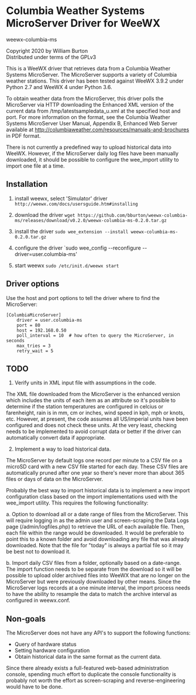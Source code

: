 # Columbia Weather Systems MicroServer Driver for WeeWX

weewx-columbia-ms

Copyright 2020 by William Burton\
Distributed under terms of the GPLv3

This is a WeeWX driver that retrieves data from a Columbia Weather Systems 
MicroServer. The MicroServer supports a variety of Columbia weather stations.
This driver has been tested against WeeWX 3.9.2 under Python 2.7 
and WeeWX 4 under Python 3.6.

To obtain weather data from the MicroServer, this driver polls the MicroServer 
via HTTP downloading the Enhanced XML version of the current data from 
/tmp/latestsampledata_u.xml at the specified host and port. For more 
information on the format, see the Columbia Weather Systems MicroServer 
User Manual, Appendix B, Enhanced Web Server available at 
http://columbiaweather.com/resources/manuals-and-brochures in PDF format.

There is not currently a predefined way to upload historical data into WeeWX.
However, if the MicroServer daily log files have been manually downloaded, it 
should be possible to configure the wee_import utility to import one file at a 
time.

## Installation

1) install weewx, select 'Simulator' driver
   `http://weewx.com/docs/usersguide.htm#installing`

1) download the driver
   `wget https://github.com/bburton/weewx-columbia-ms/releases/download/v0.2.0/weewx-columbia-ms-0.2.0.tar.gz`

1) install the driver
   `sudo wee_extension --install weewx-columbia-ms-0.2.0.tar.gz`

1) configure the driver
   `sudo wee_config --reconfigure --driver=user.columbia-ms'

1) start weewx
   `sudo /etc/init.d/weewx start`

## Driver options

Use the host and port options to tell the driver where to find the MicroServer:

```
[ColumbiaMicroServer]
    driver = user.columbia-ms
    port = 80
    host = 192.168.0.50
    poll_interval = 10  # how often to query the MicroServer, in seconds
    max_tries = 3
    retry_wait = 5  
```

## TODO

1. Verify units in XML input file with assumptions in the code.

The XML file downloaded from the MicroServer is the enhanced version which
includes the units of each item as an attribute so it's possible to determine 
if the station temperatures are configured in celcius or farenheight, rain 
is in mm, cm or inches, wind speed in kph, mph or knots, etc. However, at 
present, the code assumes all US/imperial units have been configured and 
does not check these units. At the very least, checking needs to be 
implemented to avoid corrupt data or better if the driver can automatically
convert data if appropriate.

2. Implement a way to load historical data.

The MicroServer by default logs one record per minute to a CSV file on a
microSD card with a new CSV file started for each day. These CSV files are
automatically pruned after one year so there's never more than about 365 
files or days of data on the MicroServer.

Probably the best way to import historical data is to implement a new import
configuration class based on the import implementations used with the 
wee_import utility. This requires the following functionality:

   a. Option to download all or a date range of files from the MicroServer. 
   This will require logging in as the admin user and screen-scraping the 
   Data Logs page (/admin/logfiles.php) to retrieve the URL of each available 
   file. Then, each file within the range would be downloaded. It would be 
   preferable to point this to a known folder and avoid downloading any
   file that was already downloaded. Note that the file for "today" is always
   a partial file so it may be best not to download it.

   b. Import daily CSV files from a folder, optionally based on a date-range.
   The import function needs to be separate from the download so it will be
   possible to upload older archived files into WeeWX that are no longer 
   on the MicroServer but were previously downloaded by other means. Since the
   MicroServer logs records at a one minute interval, the import process needs 
   to have the ability to resample the data to match the archive interval as 
   configured in weewx.conf.  

## Non-goals

The MicroServer does not have any API's to support the following functions:
* Query of hardware status
* Setting hardware configuration
* Obtain historical data in the same format as the current data.

Since there already exists a full-featured web-based administration console, 
spending much effort to duplicate the console functionality is probably not 
worth the effort as screen-scraping and reverse-engineering would have to be
done.
